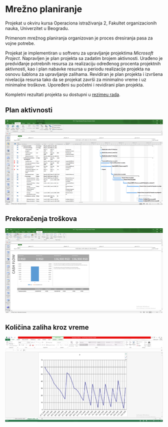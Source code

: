 # Mrežno planiranje

Projekat u okviru kursa Operaciona istraživanja 2, Fakultet organizacionih nauka, Univerzitet u Beogradu.

Primenom mrežnog planiranja organizovan je proces dresiranja pasa za vojne potrebe.

Projekat je implementiran u softveru za upravljanje projektima *Microsoft Project*. Napravljen je plan projekta sa zadatim brojem aktivnosti. Urađeno je predviđanje potrebnih resursa za realizaciju određenog procenta projektnih aktivnosti, kao i plan nabavke resursa u periodu realizacije projekta na osnovu šablona za upravljanje zalihama. Revidiran je plan projekta i izvršena nivelacija resursa tako da se projekat završi za minimalno vreme i uz minimalne troškove. Upoređeni su početni i revidirani plan projekta.

Kompletni rezultati projekta su dostupni u [rezimeu rada](./Rezime%20rada.pdf).

## Plan aktivnosti
![plan aktivnosti](./Slike/1.png)

## Prekoračenja troškova
![prekoračenja troškova](./Slike/4.png)

## Količina zaliha kroz vreme
![količina zaliha](./Slike/10.png)
 
